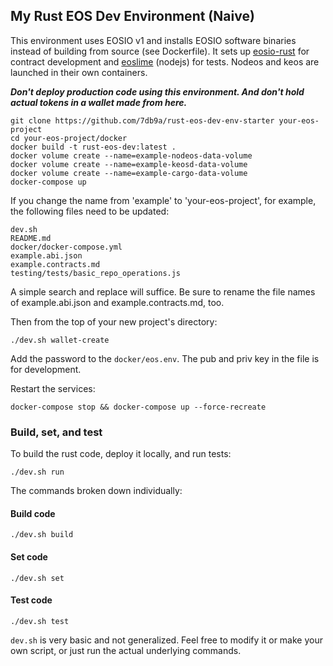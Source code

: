 ## My Rust EOS Dev Environment (Naive)

This environment uses EOSIO v1 and installs EOSIO software binaries instead of building from source (see Dockerfile). It sets up [eosio-rust](https://github.com/sagan-software/eosio-rust) for contract development and [eoslime](https://github.com/LimeChain/eoslime) (nodejs) for tests. Nodeos and keos are launched in their own containers.

***Don't deploy production code using this environment. And don't hold actual tokens in a wallet made from here.***

```
git clone https://github.com/7db9a/rust-eos-dev-env-starter your-eos-project
cd your-eos-project/docker
docker build -t rust-eos-dev:latest .
docker volume create --name=example-nodeos-data-volume
docker volume create --name=example-keosd-data-volume
docker volume create --name=example-cargo-data-volume
docker-compose up
```

If you change the name from 'example' to 'your-eos-project', for example, the following files need to be updated:

```
dev.sh
README.md
docker/docker-compose.yml
example.abi.json
example.contracts.md
testing/tests/basic_repo_operations.js
```
A simple search and replace will suffice. Be sure to rename the file names of example.abi.json and example.contracts.md, too.

Then from the top of your new project's directory:

`./dev.sh wallet-create`

Add the password to the `docker/eos.env`. The pub and priv key in the file is for development.

Restart the services:

`docker-compose stop && docker-compose up --force-recreate`


### Build, set, and test

To build the rust code, deploy it locally, and run tests:

`./dev.sh run`

The commands broken down individually:

#### Build code

`./dev.sh build`

#### Set code

`./dev.sh set`

#### Test code

`./dev.sh test`

`dev.sh` is very basic and not generalized. Feel free to modify it or make your own script, or just run the actual underlying commands.
